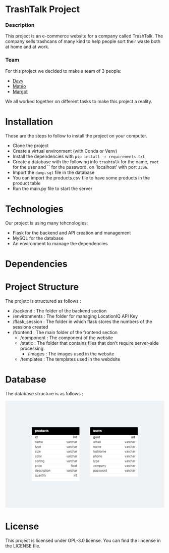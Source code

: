 # TrashTalk Project
### Description
This project is an e-commerce website for a company called TrashTalk.
The company sells trashcans of many kind to help people sort their waste both at home and at work.

### Team
For this project we decided to make a team of 3 people:
- [Davy](https://github.com/Dxvy)
- [Matéo](https://github.com/MateoPerrotNasi)
- [Margot](https://github.com/xhmyjae)

We all worked together on different tasks to make this project a reality.

# Installation
Those are the steps to follow to install the project on your computer.

- Clone the project
- Create a virtual environment (with Conda or Venv)
- Install the dependencies with `pip install -r requirements.txt`
- Create a database with the following info `trashtalk` for the name, `root` for the user and `` for the password, on 'localhost' with port `3306`.
- Import the `dump.sql` file in the database
- You can import the products.csv file to have some products in the product table
- Run the main.py file to start the server


# Technologies

Our project is using many tehcnologies:
- Flask for the backend and API creation and management
- MySQL for the database
- An environment to manage the dependencies

# Dependencies
# Project Structure
The projetc is structured as follows :
- /backend : The folder of the backend section
- /environments : The folder for managing LocationIQ API Key
- /flask_session : The folder in which flask stores the numbers of the sessions created
- /frontend : The main folder of the frontend section
  - /component : The component of the website
  - /static : The folder that contains files that don't require server-side processing.
    - /images : The images used in the website
  - /templates : The templates used in the webdsite
# Database
The database structure is as follows :

![alt text](https://github.com/Dxvy/TOMATIS-PERROT--NASI-MARTHELY-ymmersionb3/blob/main/database_schema.png?raw=true)
# License
This project is licensed under GPL-3.0 license. You can find the lincense in the LICENSE file.
